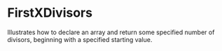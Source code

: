 # FirstXDivisors
Illustrates how to declare an array and return some specified number of divisors, beginning with a specified starting value.
